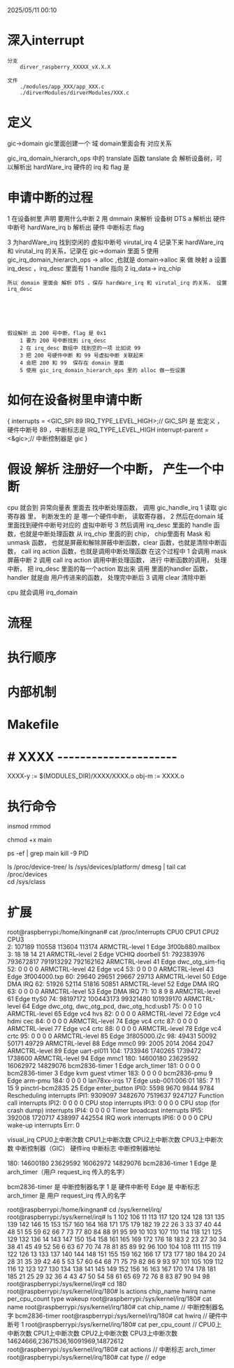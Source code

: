 2025/05/11 00:10
# 深入interrupt
    分支
        dirver_raspberry_XXXXX_vX.X.X

    文件
        ./modules/app_XXX/app_XXX.c
        ./dirverModules/dirverModules/XXX.c

# 定义

gic->domain
gic里面创建一个 域
domain里面会有 对应关系



gic_irq_domain_hierarch_ops 中的 translate 函数
tanslate  会 解析设备树，可以解析出 hardWare_irq 硬件的 irq 和 flag 是





#  申请中断的过程
1 在设备树里 声明 要用什么中断
2 用 dmmain 来解析 设备树 DTS 
    a 解析出 硬件 中断号 hardWare_irq
    b 解析出 硬件 中断标志 flag


3 为hardWare_irq 找到空闲的 虚拟中断号 virutal_irq
4 记录下来 hardWare_irq 和 virutal_irq 的关系，记录在 gic->domain 里面
5 使用 gic_irq_domain_hierarch_ops -> alloc ,也就是 domain->alloc 来 做 映射
    a 设置 irq_desc ，irq_desc 里面有
        1 handle 指向
        2 iq_data-> irq_chip 

    所以 domain 里面会 解析 DTS ，保存 hardWare_irq 和 virutal_irq 的关系， 设置irq_desc


        



    假设解析 出 200 号中断，flag 是 0x1
        1 要为 200 号中断找到 irq_desc 
        2 在 irq_desc 数组中 找到空的一项 比如说 99 
        3 把 200 号硬件中断 和 99 号虚拟中断 关联起来
        4 会把 200 和 99  保存在 domain 里面
        5 使用 gic_irq_domain_hierarch_ops 里的 alloc 做一些设置





# 如何在设备树里申请中断
{
    interrupts = <GIC_SPI 89 IRQ_TYPE_LEVEL_HIGH>;// GIC_SPI 是 宏定义  ， 硬件中断号 89 ，中断标志是 IRQ_TYPE_LEVEL_HIGH
    interrupt-parent = <&gic>;// 中断控制器是 gic
}








# 假设 解析  注册好一个中断， 产生一个中断
cpu 就会到 异常向量表 里面去 找中断处理函数， 调用 gic_handle_irq
1 读取 gic 寄存器 里， 判断发生的 是 哪一个硬件中断， 读取寄存器， 
2 然后在domain 域里面找到硬件中断号对应的 虚拟中断号
3 然后调用 irq_desc 里面的 handle 函数，也就是中断处理函数
    从 irq_chip 里面的到 chip， chip里面有  Mask 和 unmask 函数， 也就是屏蔽和解除屏蔽中断函数，clear 函数，也就是清除中断函数， call irq action 函数，也就是调用中断处理函数
     在这个过程中 
        1 会调用 mask 屏蔽中断
        2 调用 call irq action 调用中断处理函数， 进行 中断函数的调用， 处理中断，  把 irq_desc 里面的每一个action 取出来 调用 里面的handler 函数， handler 就是由 用户传进来的函数， 处理完中断后 
        3 调用 clear 清除中断

cpu 就会调用 irq_domain




# 流程


# 执行顺序


# 内部机制


# Makefile
# # XXXX ---------------------
XXXX-y := $(MODULES_DIR)/XXXX/XXXX.o
obj-m := XXXX.o


# 执行命令


insmod
rmmod

chmod +x main

ps -ef | grep main
kill -9 PID

ls /proc/device-tree/
ls /sys/devices/platform/
dmesg | tail
cat /proc/devices  
cd /sys/class 



# 扩展


root@raspberrypi:/home/kingnan# cat /proc/interrupts 
           CPU0       CPU1       CPU2       CPU3       
  2:     107189     110558     113604     113174  ARMCTRL-level   1 Edge      3f00b880.mailbox
  3:         18         18         14         21  ARMCTRL-level   2 Edge      VCHIQ doorbell
 51:  792383976  793672817  791913292  792162162  ARMCTRL-level  41 Edge      dwc_otg_sim-fiq
 52:          0          0          0          0  ARMCTRL-level  42 Edge      vc4
 53:          0          0          0          0  ARMCTRL-level  43 Edge      3f004000.txp
 60:      29640      29651      29667      29713  ARMCTRL-level  50 Edge      DMA IRQ
 62:      51926      52114      51816      50851  ARMCTRL-level  52 Edge      DMA IRQ
 63:          0          0          0          0  ARMCTRL-level  53 Edge      DMA IRQ
 71:         10          8          9          8  ARMCTRL-level  61 Edge      ttyS0
 74:   98197172  100443173   99321480  101939170  ARMCTRL-level  64 Edge      dwc_otg, dwc_otg_pcd, dwc_otg_hcd:usb1
 75:          0          0          1          0  ARMCTRL-level  65 Edge      vc4 hvs
 82:          0          0          0          0  ARMCTRL-level  72 Edge      vc4 hdmi cec
 84:          0          0          0          0  ARMCTRL-level  74 Edge      vc4 crtc
 87:          0          0          0          0  ARMCTRL-level  77 Edge      vc4 crtc
 88:          0          0          0          0  ARMCTRL-level  78 Edge      vc4 crtc
 95:          0          0          0          0  ARMCTRL-level  85 Edge      3f805000.i2c
 98:      49431      50092      50171      49729  ARMCTRL-level  88 Edge      mmc0
 99:       2005       2014       2064       2047  ARMCTRL-level  89 Edge      uart-pl011
104:    1733946    1740265    1739472    1738600  ARMCTRL-level  94 Edge      mmc1
180:   14600180   23629592   16062972   14829076  bcm2836-timer   1 Edge      arch_timer
181:          0          0          0          0  bcm2836-timer   3 Edge      kvm guest vtimer
183:          0          0          0          0  bcm2836-pmu   9 Edge      arm-pmu
184:          0          0          0          0  lan78xx-irqs  17 Edge      usb-001:006:01
185:          7         11         15          9  pinctrl-bcm2835  25 Edge      enter_button
IPI0:      5598       9670       9844       9784       Rescheduling interrupts
IPI1:   9309097    3482670    7519637    9247127       Function call interrupts
IPI2:         0          0          0          0       CPU stop interrupts
IPI3:         0          0          0          0       CPU stop (for crash dump) interrupts
IPI4:         0          0          0          0       Timer broadcast interrupts
IPI5:    392008    1720717     438997     442554       IRQ work interrupts
IPI6:         0          0          0          0       CPU wake-up interrupts
Err:          0

visual_irq   CPU0上中断次数     CPU1上中断次数      CPU2上中断次数      CPU3上中断次数      中断控制器（GIC）           硬件irq    中断标志  中断控制器地址


180:        14600180            23629592            16062972        14829076            bcm2836-timer           1  Edge 是       arch_timer（用户 request_irq 传入的名字）

bcm2836-timer 是 中断控制器名字
1 是 硬件中断号
Edge 是 中断标志
arch_timer 是 用户 request_irq 传入的名字




root@raspberrypi:/home/kingnan# cd /sys/kernel/irq/
root@raspberrypi:/sys/kernel/irq# ls
1    102  106  11   113  117  120  124  128  131  135  139  142  146  15   153  157  160  164  168  171  175  179  182  19  22  26  3   33  37  40  44  48  51  55  59  62  66  7   73  77  80  84  88  91  95  99
10   103  107  110  114  118  121  125  129  132  136  14   143  147  150  154  158  161  165  169  172  176  18   183  2   23  27  30  34  38  41  45  49  52  56  6   63  67  70  74  78  81  85  89  92  96
100  104  108  111  115  119  122  126  13   133  137  140  144  148  151  155  159  162  166  17   173  177  180  184  20  24  28  31  35  39  42  46  5   53  57  60  64  68  71  75  79  82  86  9   93  97
101  105  109  112  116  12   123  127  130  134  138  141  145  149  152  156  16   163  167  170  174  178  181  185  21  25  29  32  36  4   43  47  50  54  58  61  65  69  72  76  8   83  87  90  94  98
root@raspberrypi:/sys/kernel/irq# cd 180
root@raspberrypi:/sys/kernel/irq/180# ls
actions  chip_name  hwirq  name  per_cpu_count  type  wakeup
root@raspberrypi:/sys/kernel/irq/180# cat name 
root@raspberrypi:/sys/kernel/irq/180# cat chip_name // 中断控制器名字
bcm2836-timer
root@raspberrypi:/sys/kernel/irq/180# cat hwirq // 硬件中断号
1
root@raspberrypi:/sys/kernel/irq/180# cat per_cpu_count // CPU0上中断次数     CPU1上中断次数      CPU2上中断次数      CPU3上中断次数
14624666,23671536,16091969,14872612
root@raspberrypi:/sys/kernel/irq/180# cat actions // 中断标志
arch_timer
root@raspberrypi:/sys/kernel/irq/180# cat type // 
edge